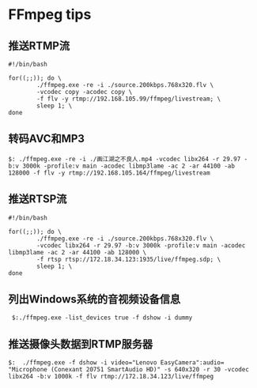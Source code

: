 # FFmpeg tips

## 推送RTMP流

```shell
#!/bin/bash

for((;;)); do \
        ./ffmpeg.exe -re -i ./source.200kbps.768x320.flv \
        -vcodec copy -acodec copy \
        -f flv -y rtmp://192.168.105.99/ffmpeg/livestream; \
        sleep 1; \
done
```

## 转码AVC和MP3

```shell
$: ./ffmpeg.exe -re -i ./画江湖之不良人.mp4 -vcodec libx264 -r 29.97 -b:v 3000k -profile:v main -acodec libmp3lame -ac 2 -ar 44100 -ab 128000 -f flv -y rtmp://192.168.105.164/ffmpeg/livestream
```

## 推送RTSP流
```shell
#!/bin/bash

for((;;)); do \
        ./ffmpeg.exe -re -i ./source.200kbps.768x320.flv \
        -vcodec libx264 -r 29.97 -b:v 3000k -profile:v main -acodec libmp3lame -ac 2 -ar 44100 -ab 128000 \
        -f rtsp rtsp://172.18.34.123:1935/live/ffmpeg.sdp; \
        sleep 1; \
done
```

## 列出Windows系统的音视频设备信息
```shell
 $:./ffmpeg.exe -list_devices true -f dshow -i dummy
```

## 推送摄像头数据到RTMP服务器
```shell
$:  ./ffmpeg.exe -f dshow -i video="Lenovo EasyCamera":audio= "Microphone (Conexant 20751 SmartAudio HD)" -s 640x320 -r 30 -vcodec libx264 -b:v 1000k -f flv rtmp://172.18.34.123/live/ffmpeg
```



